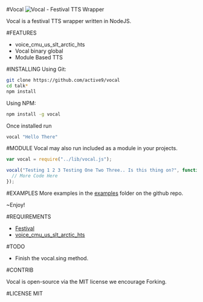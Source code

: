 #Vocal
![Vocal - Festival TTS Wrapper](https://raw.githubusercontent.com/active9/vocal/master/vocal.png)

Vocal is a festival TTS wrapper written in NodeJS.

#FEATURES
 - voice_cmu_us_slt_arctic_hts
 - Vocal binary global
 - Module Based TTS

#INSTALLING
Using Git:
```bash
git clone https://github.com/active9/vocal
cd talk*
npm install
```

Using NPM:
```bash
npm install -g vocal
```
Once installed run

```bash
vocal "Hello There"
```

#MODULE
Vocal may also run included as a module in your projects.
```js
var vocal = require("../lib/vocal.js");

vocal("Testing 1 2 3 Testing One Two Three.. Is this thing on?", function() {
  // More Code Here
});
```

#EXAMPLES
More examples in the [examples](https://github.com/active9/vocal/tree/master/examples) folder on the github repo.

~Enjoy!

#REQUIREMENTS
- [Festival](http://www.cstr.ed.ac.uk/projects/festival/)
- [voice_cmu_us_slt_arctic_hts](http://homepages.inf.ed.ac.uk/jyamagis/misc/Practice_of_Festival_speech_synthesizer.html)

#TODO
- Finish the vocal.sing method.

#CONTRIB

Vocal is open-source via the MIT license we encourage Forking.

#LICENSE
MIT

